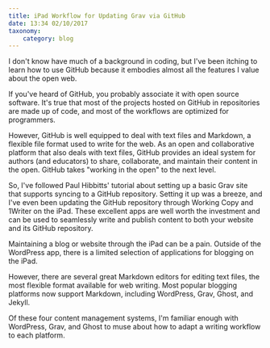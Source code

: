 ```yaml
---
title: iPad Workflow for Updating Grav via GitHub
date: 13:34 02/10/2017
taxonomy:
    category: blog
---
```


I don't know have much of a background in coding, but I've been itching to learn how to use GitHub because it embodies almost all the features I value about the open web.

If you've heard of GitHub, you probably associate it with open source software. It's true that most of the projects hosted on GitHub in repositories are made up of code, and most of the workflows are optimized for programmers. 

However, GitHub is well equipped to deal with text files and Markdown, a flexible file format used to write for the web. As an open and collaborative platform that also deals with text files, GitHub provides an ideal system for authors (and educators) to share, collaborate, and maintain their content in the open. GitHub takes "working in the open" to the next level.

So, I've followed Paul Hibbitts' tutorial about setting up a basic Grav site that supports syncing to a GitHub repository. Setting it up was a breeze, and I've even been updating the GitHub repository through Working Copy and 1Writer on the iPad. These excellent apps are well worth the investment and can be used to seamlessly write and publish content to both your website and its GitHub repository. 

Maintaining a blog or website through the iPad can be a pain. Outside of the WordPress app, there is a limited selection of applications for blogging on the iPad. 

However, there are several great Markdown editors for editing text files, the most flexible format available for web writing. Most popular blogging platforms now support Markdown, including WordPress, Grav, Ghost, and Jekyll.

Of these four content management systems, I'm familiar enough with WordPress, Grav, and Ghost to muse about how to adapt a writing workflow to each platform. 

